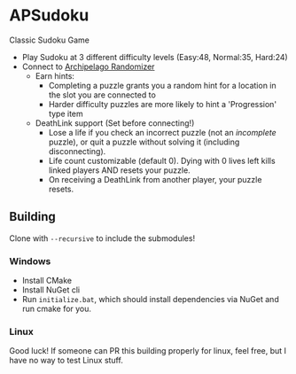 # APSudoku
Classic Sudoku Game
- Play Sudoku at 3 different difficulty levels (Easy:48, Normal:35, Hard:24)
- Connect to [Archipelago Randomizer](https://archipelago.gg/)
  - Earn hints:
    - Completing a puzzle grants you a random hint for a location in the slot you are connected to
    - Harder difficulty puzzles are more likely to hint a 'Progression' type item
  - DeathLink support (Set before connecting!)
    - Lose a life if you check an incorrect puzzle (not an _incomplete_ puzzle), or quit a puzzle without solving it (including disconnecting).
    - Life count customizable (default 0). Dying with 0 lives left kills linked players AND resets your puzzle.
    - On receiving a DeathLink from another player, your puzzle resets. 

## Building
Clone with `--recursive` to include the submodules!

### Windows
- Install CMake
- Install NuGet cli
- Run `initialize.bat`, which should install dependencies via NuGet and run cmake for you.

### Linux
Good luck! If someone can PR this building properly for linux, feel free, but
	I have no way to test Linux stuff.
